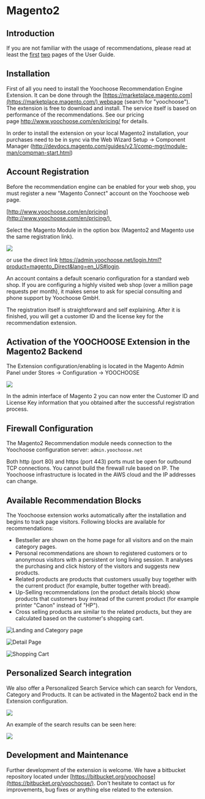 # Magento2

## Introduction

If you are not familiar with the usage of recommendations, please read at least the [first](../personalization/user_guide/introduction.md) [two](../personalization/user_guide/use_cases.md) pages of the User Guide.

## Installation

First of all you need to install the Yoochoose Recommendation Engine Extension. It can be done through the [https://marketplace.magento.com](https://marketplace.magento.com/) webpage (search for "yoochoose"). The extension is free to download and install. The service itself is based on performance of the recommendations. See our pricing page <http://www.yoochoose.com/en/pricing/> for details.

In order to install the extension on your local Magento2 installation, your purchases need to be in sync via the Web Wizard Setup -&gt; Component Manager (<http://devdocs.magento.com/guides/v2.1/comp-mgr/module-man/compman-start.html>)

## Account Registration

Before the recommendation engine can be enabled for your web shop, you must register a new "Magento Connect" account on the Yoochoose web page.

[http://www.yoochoose.com/en/pricing](http://www.yoochoose.com/en/pricing/) 

Select the Magento Module in the option box (Magento2 and Magento use the same registration link).

![](img/magento_register.png)

or use the direct link <https://admin.yoochoose.net/login.html?product=magento_Direct&lang=en_US#login>.

An account contains a default scenario configuration for a standard web shop. If you are configuring a highly visited web shop (over a million page requests per month), it makes sense to ask for special consulting and phone support by Yoochoose GmbH.

The registration itself is straightforward and self explaining. After it is finished, you will get a customer ID and the license key for the recommendation extension.

## Activation of the YOOCHOOSE Extension in the Magento2 Backend

The Extension configuration/enabling is located in the Magento Admin Panel under Stores → Configuration → YOOCHOOSE

![](img/magento_activate.png)

In the admin interface of Magento 2 you can now enter the Customer ID and License Key information that you obtained after the successful registration process.

## Firewall Configuration

The Magento2 Recommendation module needs connection to the Yoochoose configuration server: `admin.yoochoose.net`

Both http (port 80) and https (port 443) ports must be open for outbound TCP connections. You cannot build the firewall rule based on IP. The Yoochoose infrastructure is located in the AWS cloud and the IP addresses can change.

## Available Recommendation Blocks

The Yoochoose extension works automatically after the installation and begins to track page visitors. Following blocks are available for recommendations:

- Bestseller are shown on the home page for all visitors and on the main category pages. 
- Personal recommendations are shown to registered customers or to anonymous visitors with a persistent or long living session. It analyses the purchasing and click history of the visitors and suggests new products.
- Related products are products that customers usually buy together with the current product (for example, butter together with bread).
- Up-Selling recommendations (on the product details block) show products that customers buy instead of the current product (for example printer "Canon" instead of "HP").
- Cross selling products are similar to the related products, but they are calculated based on the customer's shopping cart.

![](img/magento_landing_page.png "Landing and Category page")

![](img/magento_detail_page.png "Detail Page")

![](img/magento_shopping_cart.png "Shopping Cart")

## Personalized Search integration

We also offer a Personalized Search Service which can search for Vendors, Category and Products. It can be activated in the Magento2 back end in the Extension configuration.

![](img/magento_personalized_search.png)

An example of the search results can be seen here:

![](img/magento_search_results.png)

## Development and Maintenance

Further development of the extension is welcome. We have a bitbucket repository located under [https://bitbucket.org/yoochoose](https://bitbucket.org/yoochoose/). Don't hesitate to contact us for improvements, bug fixes or anything else related to the extension.
